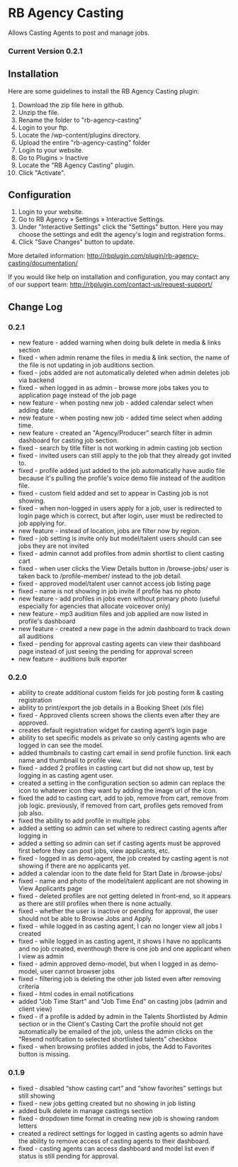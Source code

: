 # RB Agency Casting
Allows Casting Agents to post and manage jobs.

### Current Version 0.2.1

## Installation

Here are some guidelines to install the RB Agency Casting plugin:

1. Download the zip file here in github.
2. Unzip the file.
3. Rename the folder to "rb-agency-casting"
4. Login to your ftp.
5. Locate the /wp-content/plugins directory.
6. Upload the entire "rb-agency-casting" folder
7. Login to your website.
8. Go to Plugins > Inactive
9. Locate the "RB Agency Casting" plugin.
10. Click "Activate".

## Configuration

1. Login to your website.
2. Go to RB Agency » Settings » Interactive Settings. 
3. Under "Interactive Settings" click the "Settings" button. Here you may choose the settings and edit the agency's login and registration forms.
4. Click "Save Changes" button to update.

More detailed information:
http://rbplugin.com/plugin/rb-agency-casting/documentation/

If you would like help on installation and configuration, you may contact any of our support team:
http://rbplugin.com/contact-us/request-support/


## Change Log

### 0.2.1
* new feature - added warning when doing bulk delete in media & links section
* fixed - when admin rename the files in media & link section, the name of the file is not updating in job auditions section.
* fixed - jobs added are not automatically deleted when admin deletes job via backend
* fixed - when logged in as admin - browse more jobs takes you to application page instead of the job page
* new feature - when posting new job - added calendar select when adding date.
* new feature - when posting new job - added time select when adding time.
* new feature - created an "Agency/Producer" search filter in admin dashboard for casting job section.
* fixed - search by title filter is not working in admin casting job section
* fixed - invited users can still apply to the job that they already got invited to.
* fixed - profile added just added to the job automatically have audio file because it's pulling the profile's voice demo file instead of the audition file.
* fixed - custom field added and set to appear in Casting job is not showing.
* fixed - when non-logged in users apply for a job, user is redirected to login page which is correct, but after login, user must be redirected to job applying for.
* new feature - instead of location, jobs are filter now by region.
* fixed - job setting is invite only but model/talent users should can see jobs they are not invited
* fixed - admin cannot add profiles from admin shortlist to client casting cart
* fixed - when user clicks the View Details button in /browse-jobs/  user is taken back to /profile-member/ instead to the job detail.
* fixed - approved model/talent user cannot access job listing page
* fixed - name is not showing in job invite if profile has no photo
* new feature - add profiles in jobs even without primary photo (useful especially for agencies that allocate voiceover only)
* new feature - mp3 audition files and job applied are now listed in profile's dashboard
* new feature - created a new page in the admin dashboard to track down all auditions
* fixed - pending for approval casting agents can view their dashboard page instead of just seeing the pending for approval screen
* new feature - auditions bulk exporter

### 0.2.0
* ability to create additional custom fields for job posting form & casting registration
* ability to print/export the job details in a Booking Sheet (xls file)
* fixed - Approved clients screen shows the clients even after they are approved.
* creates default registration widget for casting agent’s login page
* ability to set specific models as private so only casting agents who are logged in can see the model.
* added thumbnails to casting cart email in send profile function. link each name and thumbnail to profile view.
* fixed - added 2 profiles in casting cart but did not show up, test by logging in as casting agent user.
* created a setting in the configuration section so admin can replace the icon to whatever icon they want by adding the image url of the icon.
* fixed the add to casting cart, add to job, remove from cart, remove from job logic. previously, if removed from cart, profiles gets removed from job also.
* fixed the ability to add profile in multiple jobs
* added a setting so admin can set where to redirect casting agents after logging in
* added a setting so admin can set if casting agents must be approved first before they can post jobs, view applicants, etc.
* fixed - logged in as demo-agent, the job created by casting agent is not showing if there are no applicants yet.
* added a calendar icon to the date field for Start Date in /browse-jobs/
* fixed - name and photo of the model/talent applicant are not showing in View Applicants page
* fixed - deleted profiles are not getting deleted in front-end, so it appears as there are still profiles when there is none actually.
* fixed - whether the user is inactive or pending for approval, the user should not be able to Browse Jobs and Apply.
* fixed - while logged in as casting agent, I can no longer view all jobs I created
* fixed - while logged in as casting agent, it shows I have no applicants and no job created, eventhough there is one job and one applicant when I view as admin
* fixed - admin approved demo-model, but when I logged in as demo-model, user cannot browser jobs
* fixed - filtering job is deleting the other job listed even after removing criteria
* fixed - html codes in email notifications
* added "Job Time Start" and "Job Time End" on casting jobs (admin and client view)
* fixed - if a profile is added by admin in the Talents Shortlisted by Admin section or in the Client's Casting Cart the profile should not get automatically be emailed of the job, unless the admin clicks on the “Resend notifcation to selected shortlisted talents” checkbox
* fixed - when browsing profiles added in jobs, the Add to Favorites button is missing.

### 0.1.9
* fixed - disabled “show casting cart” and “show favorites” settings but still showing
* fixed - new jobs getting created but no showing in job listing
* added bulk delete in manage castings section
* fixed - dropdown time format in creating new job is showing random letters
* created a redirect settings for logged in casting agents so admin have the ability to remove access of casting agents to their dashboard.
* fixed - casting agents can access dashboard and model list even if status is still pending for approval.

